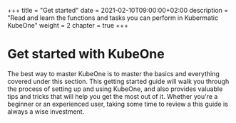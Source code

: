 +++
title = "Get started"
date = 2021-02-10T09:00:00+02:00
description = "Read and learn the functions and tasks you can perform in Kubermatic KubeOne"
weight = 2
chapter = true
+++

# Get started with KubeOne

The best way to master KubeOne is to master the basics and everything covered under this section.
This getting started guide will walk you through the process of setting up and using KubeOne, and also provides valuable tips and tricks that will help you get the most out of it.
Whether you're a beginner or an experienced user, taking some time to review a this guide is always a wise investment.

